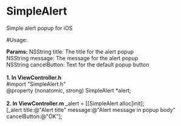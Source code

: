 # SimpleAlert
Simple alert popup for iOS

#Usage:

<strong>Params:</strong>
NSString title: The title for the alert popup<br>
NSString message: The message for the alert popup<br>
NSString cancelButton: Text for the default popup button<br>
<br>
<strong>1. In ViewController.h</strong><br>
<span>#import "SimpleAlert.h"</span><br>
<span>@property (nonatomic, strong) SimpleAlert *alert;</span><br>
<br>
<strong>2. In ViewController.m</strong>
<span>_alert = [[SimpleAlert alloc]init];</span><br>
<span>[_alert title:@"Alert title" message:@"Alert message in popup body" cancelButton:@"OK"];</span>



